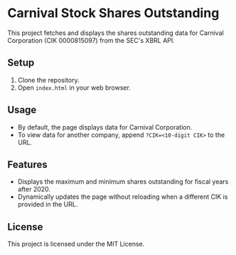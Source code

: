 # Carnival Stock Shares Outstanding

This project fetches and displays the shares outstanding data for Carnival Corporation (CIK 0000815097) from the SEC's XBRL API.

## Setup

1. Clone the repository.
2. Open `index.html` in your web browser.

## Usage

- By default, the page displays data for Carnival Corporation.
- To view data for another company, append `?CIK=<10-digit CIK>` to the URL.

## Features

- Displays the maximum and minimum shares outstanding for fiscal years after 2020.
- Dynamically updates the page without reloading when a different CIK is provided in the URL.

## License

This project is licensed under the MIT License.